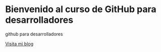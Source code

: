 # Bienvenido al curso de GitHub para desarrolladores

github para desarrolladores

[Visita mi blog](http://alejandrocabanzo.mobi)

